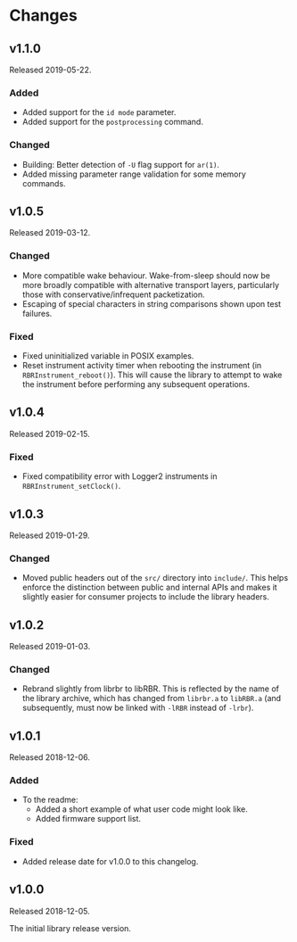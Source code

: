 # Changes

## v1.1.0

Released 2019-05-22.

### Added

* Added support for the `id mode` parameter.
* Added support for the `postprocessing` command.

### Changed

* Building: Better detection of `-U` flag support for `ar(1)`.
* Added missing parameter range validation
  for some memory commands.

## v1.0.5

Released 2019-03-12.

### Changed

* More compatible wake behaviour.
  Wake-from-sleep should now be more broadly compatible
  with alternative transport layers,
  particularly those with conservative/infrequent packetization.
* Escaping of special characters
  in string comparisons
  shown upon test failures.

### Fixed

* Fixed uninitialized variable in POSIX examples.
* Reset instrument activity timer when rebooting the instrument
  (in `RBRInstrument_reboot()`).
  This will cause the library
  to attempt to wake the instrument
  before performing any subsequent operations.

## v1.0.4

Released 2019-02-15.

### Fixed

* Fixed compatibility error with Logger2 instruments
  in `RBRInstrument_setClock()`.

## v1.0.3

Released 2019-01-29.

### Changed

* Moved public headers out of the `src/` directory
  into `include/`.
  This helps enforce the distinction
  between public and internal APIs
  and makes it slightly easier
  for consumer projects
  to include the library headers.

## v1.0.2

Released 2019-01-03.

### Changed

* Rebrand slightly from librbr to libRBR.
  This is reflected
  by the name of the library archive,
  which has changed
  from `librbr.a`
  to `libRBR.a`
  (and subsequently,
  must now be linked with `-lRBR`
  instead of `-lrbr`).

## v1.0.1

Released 2018-12-06.

### Added

* To the readme:
    * Added a short example of what user code might look like.
    * Added firmware support list.

### Fixed

* Added release date for v1.0.0 to this changelog.

## v1.0.0

Released 2018-12-05.

The initial library release version.
